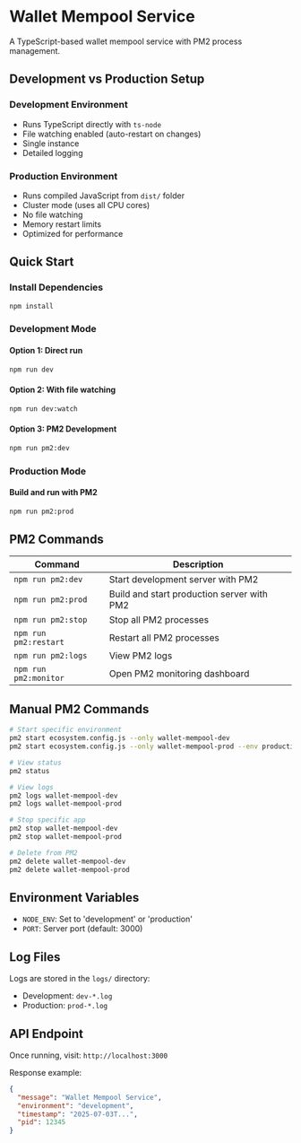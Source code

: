 # Wallet Mempool Service

A TypeScript-based wallet mempool service with PM2 process management.

## Development vs Production Setup

### Development Environment
- Runs TypeScript directly with `ts-node`
- File watching enabled (auto-restart on changes)
- Single instance
- Detailed logging

### Production Environment
- Runs compiled JavaScript from `dist/` folder
- Cluster mode (uses all CPU cores)
- No file watching
- Memory restart limits
- Optimized for performance

## Quick Start

### Install Dependencies
```bash
npm install
```

### Development Mode

#### Option 1: Direct run
```bash
npm run dev
```

#### Option 2: With file watching
```bash
npm run dev:watch
```

#### Option 3: PM2 Development
```bash
npm run pm2:dev
```

### Production Mode

#### Build and run with PM2
```bash
npm run pm2:prod
```

## PM2 Commands

| Command | Description |
|---------|-------------|
| `npm run pm2:dev` | Start development server with PM2 |
| `npm run pm2:prod` | Build and start production server with PM2 |
| `npm run pm2:stop` | Stop all PM2 processes |
| `npm run pm2:restart` | Restart all PM2 processes |
| `npm run pm2:logs` | View PM2 logs |
| `npm run pm2:monitor` | Open PM2 monitoring dashboard |

## Manual PM2 Commands

```bash
# Start specific environment
pm2 start ecosystem.config.js --only wallet-mempool-dev
pm2 start ecosystem.config.js --only wallet-mempool-prod --env production

# View status
pm2 status

# View logs
pm2 logs wallet-mempool-dev
pm2 logs wallet-mempool-prod

# Stop specific app
pm2 stop wallet-mempool-dev
pm2 stop wallet-mempool-prod

# Delete from PM2
pm2 delete wallet-mempool-dev
pm2 delete wallet-mempool-prod
```

## Environment Variables

- `NODE_ENV`: Set to 'development' or 'production'
- `PORT`: Server port (default: 3000)

## Log Files

Logs are stored in the `logs/` directory:
- Development: `dev-*.log`
- Production: `prod-*.log`

## API Endpoint

Once running, visit: `http://localhost:3000`

Response example:
```json
{
  "message": "Wallet Mempool Service",
  "environment": "development",
  "timestamp": "2025-07-03T...",
  "pid": 12345
}
```
